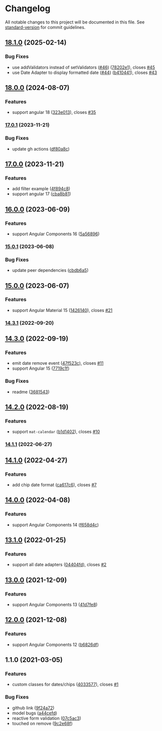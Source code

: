 # Changelog

All notable changes to this project will be documented in this file. See [standard-version](https://github.com/conventional-changelog/standard-version) for commit guidelines.

## [18.1.0](https://github.com/lekhmanrus/ngx-multiple-dates/compare/v18.0.0...v18.1.0) (2025-02-14)


### Bug Fixes

* use addValidators instead of setValidators ([#46](https://github.com/lekhmanrus/ngx-multiple-dates/issues/46)) ([78202e1](https://github.com/lekhmanrus/ngx-multiple-dates/commit/78202e15a79dd0ce1fd7b6c80526f8900da4ac44)), closes [#45](https://github.com/lekhmanrus/ngx-multiple-dates/issues/45)
* use Date Adapter to display formatted date ([#44](https://github.com/lekhmanrus/ngx-multiple-dates/issues/44)) ([b410441](https://github.com/lekhmanrus/ngx-multiple-dates/commit/b4104413fbd5d66e29ae5870873f0c775579f29a)), closes [#43](https://github.com/lekhmanrus/ngx-multiple-dates/issues/43)

## [18.0.0](https://github.com/lekhmanrus/ngx-multiple-dates/compare/v17.0.1...v18.0.0) (2024-08-07)


### Features

* support angular 18 ([323e013](https://github.com/lekhmanrus/ngx-multiple-dates/commit/323e013b4d0e364d19dad9af77057a63485d1f46)), closes [#35](https://github.com/lekhmanrus/ngx-multiple-dates/issues/35)

### [17.0.1](https://github.com/lekhmanrus/ngx-multiple-dates/compare/v17.0.0...v17.0.1) (2023-11-21)


### Bug Fixes

* update gh actions ([df80a8c](https://github.com/lekhmanrus/ngx-multiple-dates/commit/df80a8c632d7b93fc9bc77f522e4f24a2d7e9fa6))

## [17.0.0](https://github.com/lekhmanrus/ngx-multiple-dates/compare/v16.0.0...v17.0.0) (2023-11-21)


### Features

* add filter example ([4f894c8](https://github.com/lekhmanrus/ngx-multiple-dates/commit/4f894c8d487d12c53a34972372b292400c2df1f0))
* support angular 17 ([cba8b81](https://github.com/lekhmanrus/ngx-multiple-dates/commit/cba8b81d72c9aab7ff6cd0736c37d5afac9a67f1))

## [16.0.0](https://github.com/lekhmanrus/ngx-multiple-dates/compare/v15.0.1...v16.0.0) (2023-06-09)


### Features

* support Angular Components 16 ([5a56896](https://github.com/lekhmanrus/ngx-multiple-dates/commit/5a56896918558b57fe48062b4cda57acbfd3ae96))

### [15.0.1](https://github.com/lekhmanrus/ngx-multiple-dates/compare/v15.0.0...v15.0.1) (2023-06-08)


### Bug Fixes

* update peer dependencies ([cbdb6a5](https://github.com/lekhmanrus/ngx-multiple-dates/commit/cbdb6a536016dc82cec970744e6677114a2359ed))

## [15.0.0](https://github.com/lekhmanrus/ngx-multiple-dates/compare/v14.3.1...v15.0.0) (2023-06-07)


### Features

* support Angular Material 15 ([1426140](https://github.com/lekhmanrus/ngx-multiple-dates/commit/1426140f2232bc5704931ea499d4bc091cc2a6c7)), closes [#21](https://github.com/lekhmanrus/ngx-multiple-dates/issues/21)

### [14.3.1](https://github.com/lekhmanrus/ngx-multiple-dates/compare/v14.3.0...v14.3.1) (2022-09-20)

## [14.3.0](https://github.com/lekhmanrus/ngx-multiple-dates/compare/v14.2.0...v14.3.0) (2022-09-19)


### Features

* emit date remove event ([47f523c](https://github.com/lekhmanrus/ngx-multiple-dates/commit/47f523c8c1734ace5cf17bd01cd7e43ded17cca8)), closes [#11](https://github.com/lekhmanrus/ngx-multiple-dates/issues/11)
* support Angular 15 ([7719c1f](https://github.com/lekhmanrus/ngx-multiple-dates/commit/7719c1f925fcf57f3eaeb7adb1deeeccc7e07ed1))


### Bug Fixes

* readme ([3681543](https://github.com/lekhmanrus/ngx-multiple-dates/commit/3681543cbeda42bbce11b54d77c329fa57176028))

## [14.2.0](https://github.com/lekhmanrus/ngx-multiple-dates/compare/v14.1.1...v14.2.0) (2022-08-19)


### Features

* support `mat-calendar` ([b1d1402](https://github.com/lekhmanrus/ngx-multiple-dates/commit/b1d1402b0185dbc8c8dfad629b7485455c3983bd)), closes [#10](https://github.com/lekhmanrus/ngx-multiple-dates/issues/10)

### [14.1.1](https://github.com/lekhmanrus/ngx-multiple-dates/compare/v14.1.0...v14.1.1) (2022-06-27)

## [14.1.0](https://github.com/lekhmanrus/ngx-multiple-dates/compare/v14.0.0...v14.1.0) (2022-04-27)


### Features

* add chip date format ([ca617c6](https://github.com/lekhmanrus/ngx-multiple-dates/commit/ca617c6a178bc76f0e5a69149cdd8a98876fad0f)), closes [#7](https://github.com/lekhmanrus/ngx-multiple-dates/issues/7)

## [14.0.0](https://github.com/lekhmanrus/ngx-multiple-dates/compare/v13.1.0...v14.0.0) (2022-04-08)


### Features

* support Angular Components 14 ([f658d4c](https://github.com/lekhmanrus/ngx-multiple-dates/commit/f658d4cdf70c0aa3aaa5ab3a1aa440e175c07b02))

## [13.1.0](https://github.com/lekhmanrus/ngx-multiple-dates/compare/v13.0.0...v13.1.0) (2022-01-25)


### Features

* support all date adapters ([04404fd](https://github.com/lekhmanrus/ngx-multiple-dates/commit/04404fd6a0438573ac844966f83a49a16074a58e)), closes [#2](https://github.com/lekhmanrus/ngx-multiple-dates/issues/2)

## [13.0.0](https://github.com/lekhmanrus/ngx-multiple-dates/compare/v12.0.0...v13.0.0) (2021-12-09)


### Features

* support Angular Components 13 ([41d7fe8](https://github.com/lekhmanrus/ngx-multiple-dates/commit/41d7fe8e73e3317583acce6b7f51fed089440f57))

## [12.0.0](https://github.com/lekhmanrus/ngx-multiple-dates/compare/v1.1.0...v12.0.0) (2021-12-08)


### Features

* support Angular Components 12 ([b6826df](https://github.com/lekhmanrus/ngx-multiple-dates/commit/b6826df9225e4649c78abc3aa288a9a1b5507c55))

## 1.1.0 (2021-03-05)


### Features

* custom classes for dates/chips ([4033577](https://github.com/lekhmanrus/ngx-multiple-dates/commit/4033577fa2705c3ac6c6375577ce35c62ae887f8)), closes [#1](https://github.com/lekhmanrus/ngx-multiple-dates/issues/1)


### Bug Fixes

* github link ([9f24a72](https://github.com/lekhmanrus/ngx-multiple-dates/commit/9f24a72212571c5f5d8ba8691d89693b69305672))
* model bugs ([a44cefd](https://github.com/lekhmanrus/ngx-multiple-dates/commit/a44cefd59a9781d36313dcd76d725db802e4d0e7))
* reactive form validation ([07c5ac3](https://github.com/lekhmanrus/ngx-multiple-dates/commit/07c5ac3ab181aea2364150db30335319d7175578))
* touched on remove ([9c2e68f](https://github.com/lekhmanrus/ngx-multiple-dates/commit/9c2e68f9e74becdd097a6ea4734d247fce2e9f18))
